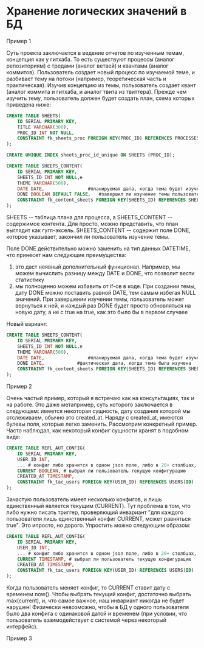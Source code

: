# Хранение логических значений в БД

Пример 1

Суть проекта заключается в ведение отчетов по изученным темам, концепция как у гитхаба. То есть существуют 
процессы (аналог репозиториям) с тредами (аналог ветвей) и квантами (аналог коммитов). Пользователь создает новый процесс
по изучаемой теме, и разбивает тему на потоки (например, теоретическая часть и практическая). 
Изучив концепцию из темы, пользователь создает квант (аналог коммита и гитхаба, и аналог твита из твиттера).
Прежде чем изучить тему, пользователь должен будет создать план, схема которых приведена ниже:

```sql
CREATE TABLE SHEETS(
    ID SERIAL PRIMARY KEY,
    TITLE VARCHAR(300),
    PROC_ID INT NOT NULL,
    CONSTRAINT fk_sheets_proc FOREIGN KEY(PROC_ID) REFERENCES PROCESSES(ID)
);

CREATE UNIQUE INDEX sheets_proc_id_unique ON SHEETS (PROC_ID);

CREATE TABLE SHEETS_CONTENT(
    ID SERIAL PRIMARY KEY,
    SHEETS_ID INT NOT NULL,е
    THEME VARCHAR(500),
    DATE DATE,                #планируемая дата, когда тема будет изучена
    DONE BOOLEAN DEFAULT FALSE,   #завершил ли изучение темы пользователь
    CONSTRAINT fk_content_sheets FOREIGN KEY(SHEETS_ID) REFERENCES SHEETS(ID)
);
```

SHEETS -- таблица плана для процесса, а SHEETS_CONTENT --  содержимое контента. Для просто, можно представить, что 
план выглядит как гугл-эксель. 
SHEETS_CONTENT -- содержит поле DONE, которое указывает, закончил ли пользователь изучение темы. 

Поле DONE действительно можно заменить на тип данных DATETIME, что принесет нам следующие преимущества:
1) это даст неявный дополнительный функционал. Например, мы можем вычислить разницу между DATE и DONE, что позволит вести статистику
2) мы полноценно можем избавить от if-ов в коде. При создании темы, дату DONE можно поставить равной DATE, тем самым избегая NULL значений.
При завершении изучении темы, пользователь может вернуться к ней, и каждый раз DONE будет просто обновляться на новую дату, а не с 
true на true, как это было бы в первом случаее


Новый вариант:

```sql
CREATE TABLE SHEETS_CONTENT(
    ID SERIAL PRIMARY KEY,
    SHEETS_ID INT NOT NULL,е
    THEME VARCHAR(500),
    DATE DATE,                #планируемая дата, когда тема будет изучена
    DONE DATE,            #фактическая дата, когда тема была изучена
    CONSTRAINT fk_content_sheets FOREIGN KEY(SHEETS_ID) REFERENCES SHEETS(ID)
);
```

Пример 2

Очень частый пример, который я встречаю как на консультациях, так и на работе. Это даже метапример, суть которого заключается в следующем:
имеется некоторая сущность, дату создания которой мы отслеживаем, обычно это created_at. Наряду с created_at, имеются булевы поля, которые
легко заменить. Рассмотрим конкретный пример.
Часто наблюдал, как некоторый конфиг сущности хранят в подобном виде:

```sql
CREATE TABLE REFL_AUT_CONFIG(
    ID SERIAL PRIMARY KEY,
    USER_ID INT,
    ... # конфиг либо хранится в одном json поле, либо в 20+ столбцах, не суть важно
    CURRENT BOOLEAN, # выбрал ли пользователь текущую конфигурацию
    CREATED_AT TIMESTAMP,
    CONSTRAINT fk_tac_users FOREIGN KEY(USER_ID) REFERENCES USERS(ID)
);
```

Зачастую пользователь имеет несколько конфигов, и лишь единственный является текущим (CURRENT). 
Тут проблема в том, что либо нужно писать триггер, проверяющий инвариант "для каждого пользователя лишь единственный конфиг CURRENT, 
может равняться true". Это ипросто, но дорого. Упростить можно следующим образом:

```sql
CREATE TABLE REFL_AUT_CONFIG(
    ID SERIAL PRIMARY KEY,
    USER_ID INT,
    ... # конфиг либо хранится в одном json поле, либо в 20+ столбцах, не суть важно
    CURRENT TIMESTAMP, # выбрал ли пользователь текущую конфигурацию
    CREATED_AT TIMESTAMP,
    CONSTRAINT fk_tac_users FOREIGN KEY(USER_ID) REFERENCES USERS(ID)
);
```

Когда пользователь меняет конфиг, то CURRENT ставит дату с временем now(). Чтобы выбрать текущий конфиг, достаточно выбрать 
max(current), и, что самое важное, наш инвариант никогда не будет нарушен! Физически невозможно, чтобы в БД у одного пользователя было два
конфига с одинаковой датой и временем (при условии, что пользователь взаимодействует с системой через некоторый интерфейс).

Пример 3

